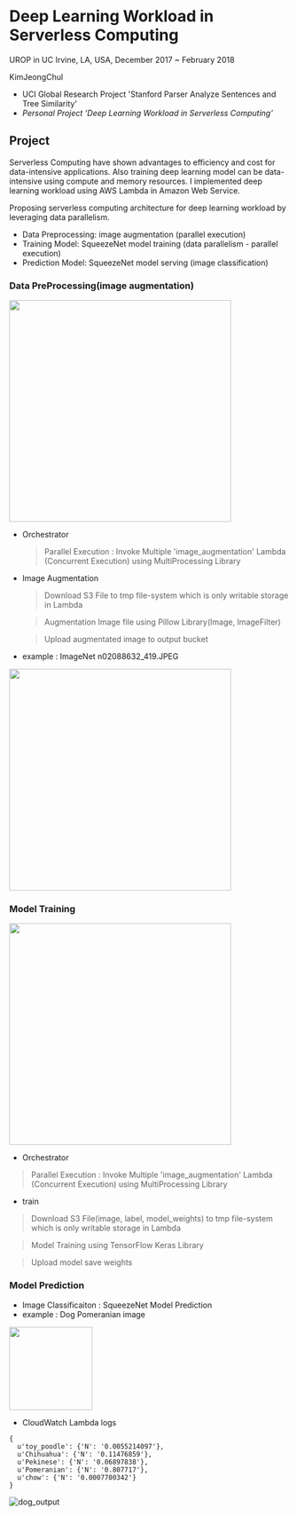 # Deep Learning Workload in Serverless Computing
UROP in UC Irvine, LA, USA, December 2017 ~ February 2018

KimJeongChul
 - UCI Global Research Project 'Stanford Parser Analyze Sentences and Tree Similarity'
 - *Personal Project 'Deep Learning Workload in Serverless Computing'*
 
## Project
Serverless Computing have shown advantages to efficiency and cost for data-intensive applications. Also training deep learning model can be data-intensive using compute and memory resources. I implemented deep learning workload using AWS Lambda in Amazon Web Service. 

Proposing serverless computing architecture for deep learning workload by leveraging data parallelism.
- Data Preprocessing: image augmentation (parallel execution)
- Training Model: SqueezeNet model training (data parallelism - parallel execution)
- Prediction Model: SqueezeNet model serving (image classification) 
 
### Data PreProcessing(image augmentation)
<img width=400 src='https://user-images.githubusercontent.com/10591350/64114377-bf1c4e00-cdc7-11e9-9450-ecabcc0282c8.png'></img>
 - Orchestrator
 
    > Parallel Execution : Invoke Multiple 'image_augmentation' Lambda (Concurrent Execution) using MultiProcessing Library
    
 - Image Augmentation
 
    > Download S3 File to tmp file-system which is only writable storage in Lambda
    
    > Augmentation Image file using Pillow Library(Image, ImageFilter)
    
    > Upload augmentated image to output bucket
    
 - example : ImageNet n02088632_419.JPEG
     
<img width=400 src='https://user-images.githubusercontent.com/10591350/64076510-bf9de180-cd00-11e9-8546-13ba4121ebce.png'></img>
    
### Model Training
<img width=400 src='https://user-images.githubusercontent.com/10591350/64114519-22a67b80-cdc8-11e9-8400-282e7146d956.png'></img>
 - Orchestrator
 
 > Parallel Execution : Invoke Multiple 'image_augmentation' Lambda (Concurrent Execution) using MultiProcessing Library

 - train
 
 > Download S3 File(image, label, model_weights) to tmp file-system which is only writable storage in Lambda
    
 > Model Training using TensorFlow Keras Library
    
 > Upload model save weights
 
### Model Prediction
 
 - Image Classificaiton : SqueezeNet Model Prediction
 - example : Dog Pomeranian image
 
 <img width=150 src='https://user-images.githubusercontent.com/10591350/64076271-a47da280-ccfd-11e9-9e4c-8f3e6c989eb9.jpg'></img>
 - CloudWatch Lambda logs
 ```
{
   u'toy_poodle': {'N': '0.0055214097'}, 
   u'Chihuahua': {'N': '0.11476859'}, 
   u'Pekinese': {'N': '0.06897838'}, 
   u'Pomeranian': {'N': '0.807717'}, 
   u'chow': {'N': '0.0007700342'}
} 
 ```
 ![dog_output](https://user-images.githubusercontent.com/10591350/64076286-edcdf200-ccfd-11e9-8958-c83c0e93e6ea.png)

